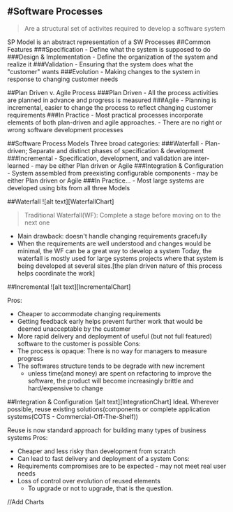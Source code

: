 #Software Processes
---

>Are a structural set of activites required to develop a software system

SP Model is an abstract representation of a SW Processes
##Common Features
###Specification
    - Define what the system is supposed to do
###Design & Implementation
    - Define the organization of the system and realize it
###Validation
    - Ensuring that the system does what the "customer" wants
###Evolution
    - Making changes to the system in response to changing customer needs

##Plan Driven v. Agile Process
###Plan Driven
    - All the process activities are planned in advance and progress is measured
###Agile
    - Planning is incremental, easier to change the process to reflect changing customer requirements
###In Practice
    - Most practical processes incorporate elements of both plan-driven and agile approaches.
    - There are no right or wrong software development processes

##Software Process Models
Three broad categories:
###Waterfall
    - Plan-driven; Separate and distinct phases of specification & development
###Incremental
    - Specification, development, and validation are inter-learned
      - may be either Plan driven or Agile
###Integration & Configuration
    - System assembled from preexisting configurable components
      - may be either Plan driven or Agile
###In Practice...
    - Most large systems are developed using bits from all three Models

##Waterfall
![alt text][WaterfallChart]

>Traditional Waterfall(WF): Complete a stage before moving on to the next one

- Main drawback: doesn't handle changing requirements gracefully
- When the requirements are well understood and changes would be minimal, the WF can be a great way to develop a system
Today, the waterfall is mostly used for large systems projects where that system is being developed at several sites.[the plan driven nature of this process helps coordinate the work]

##Incremental
![alt text][IncrementalChart]

Pros:
- Cheaper to accommodate changing requirements
- Getting feedback early helps prevent further work that would be deemed unacceptable by the customer
- More rapid delivery and deployment of useful (but not full featured) software to the customer is possible
Cons:
- The process is opaque: There is no way for managers to measure progress
- The softwares structure tends to be degrade with new increment
  - unless time(and money) are spent on refactoring to improve the software, the product will become increasingly brittle and hard/expensive to change

##Integration & Configuration
![alt text][IntegrationChart]
IdeaL Wherever possible, reuse existing solutions(components or complete application systems(COTS - Commercial-Off-The-Shelf))

Reuse is now standard approach for building many types of business systems
Pros:
- Cheaper and less risky than development from scratch
- Can lead to fast delivery and deployment of a system
Cons:
- Requirements compromises are to be expected - may not meet real user needs
- Loss of control over evolution of reused elements
  - To upgrade or not to upgrade, that is the question.


//Add Charts
